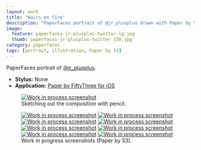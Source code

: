 ```yaml
---
layout: work
title: "Hairs on fire"
description: "PaperFaces portrait of @jr_plusplus drawn with Paper by 53 on an iPad."
image: 
  feature: paperfaces-jr-plusplus-twitter-lg.jpg
  thumb: paperfaces-jr-plusplus-twitter-150.jpg
category: paperfaces
tags: [portrait, illustration, Paper by 53]
---
```


PaperFaces portrait of <a href="http://twitter.com/jr_plusplus">@jr_plusplus</a>.

* **Stylus:** None
* **Application:** [Paper by FiftyThree for iOS](http://www.fiftythree.com/paper)

<figure>
	<a href="{{ site.url }}/images/paperfaces-jr-plusplus-process-1-lg.jpg"><img src="{{ site.url }}/images/paperfaces-jr-plusplus-process-1-750.jpg" alt="Work in process screenshot"></a>
	<figcaption>Sketching out the composition with pencil.</figcaption>
</figure>

<figure class="half">
	<a href="{{ site.url }}/images/paperfaces-jr-plusplus-process-2-lg.jpg"><img src="{{ site.url }}/images/paperfaces-jr-plusplus-process-2-600.jpg" alt="Work in process screenshot"></a>
	<a href="{{ site.url }}/images/paperfaces-jr-plusplus-process-3-lg.jpg"><img src="{{ site.url }}/images/paperfaces-jr-plusplus-process-3-600.jpg" alt="Work in process screenshot"></a>
	<a href="{{ site.url }}/images/paperfaces-jr-plusplus-process-4-lg.jpg"><img src="{{ site.url }}/images/paperfaces-jr-plusplus-process-4-600.jpg" alt="Work in process screenshot"></a>
	<a href="{{ site.url }}/images/paperfaces-jr-plusplus-process-5-lg.jpg"><img src="{{ site.url }}/images/paperfaces-jr-plusplus-process-5-600.jpg" alt="Work in process screenshot"></a>
	<a href="{{ site.url }}/images/paperfaces-jr-plusplus-process-6-lg.jpg"><img src="{{ site.url }}/images/paperfaces-jr-plusplus-process-6-600.jpg" alt="Work in process screenshot"></a>
	<a href="{{ site.url }}/images/paperfaces-jr-plusplus-process-7-lg.jpg"><img src="{{ site.url }}/images/paperfaces-jr-plusplus-process-7-600.jpg" alt="Work in process screenshot"></a>
	<a href="{{ site.url }}/images/paperfaces-jr-plusplus-process-8-lg.jpg"><img src="{{ site.url }}/images/paperfaces-jr-plusplus-process-8-600.jpg" alt="Work in process screenshot"></a>
	<a href="{{ site.url }}/images/paperfaces-jr-plusplus-process-9-lg.jpg"><img src="{{ site.url }}/images/paperfaces-jr-plusplus-process-9-600.jpg" alt="Work in process screenshot"></a>
	<figcaption>Work in progress screenshots (Paper by 53).</figcaption>
</figure>